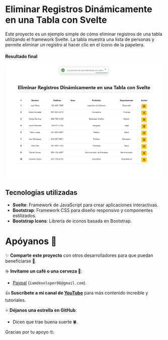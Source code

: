 # Eliminar Registros Dinámicamente en una Tabla con Svelte

Este proyecto es un ejemplo simple de cómo eliminar registros de una tabla utilizando el framework Svelte. La tabla muestra una lista de personas y permite eliminar un registro al hacer clic en el ícono de la papelera.

#### Resultado final
![](https://raw.githubusercontent.com/urian121/imagenes-proyectos-github/refs/heads/master/eliminar-registros-dinamicamente-en-una-tabla-con-Svelte.png)


## Tecnologías utilizadas

- **Svelte**: Framework de JavaScript para crear aplicaciones interactivas.
- **Bootstrap**: Framework CSS para diseño responsivo y componentes estilizados.
- **Bootstrap Icons**: Librería de íconos basada en Bootstrap.


# Apóyanos 🙌

✨ **Comparte este proyecto** con otros desarrolladores para que puedan beneficiarse 📢.

☕ **Invítame un café o una cerveza 🍺**:
   - [Paypal](https://www.paypal.me/iamdeveloper86) (`iamdeveloper86@gmail.com`).

👍 **Suscríbete a mi canal de [YouTube](https://www.youtube.com/WebDeveloperUrianViera?sub_confirmation=1)** para más contenido increíble y tutoriales.

⭐ **Déjanos una estrella en GitHub**:
   - Dicen que trae buena suerte 🍀.

Gracias por tu apoyo 🤓.
